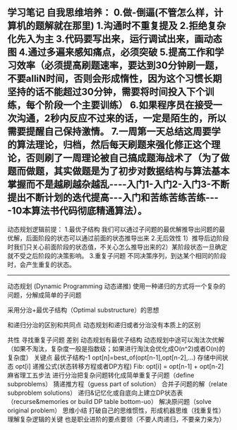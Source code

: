 学习笔记
自我思维培养：
0.做-倒逼(不管怎么样，计算机的题解就在那里)
1.沟通时不重复提及
2.拒绝复杂化先入为主
3.代码要写出来，运行调试出来，画动态图
4.通过多遍来感知痛点，必须突破
5.提高工作和学习效率（必须提高刷题速率，要达到30分钟刷一题，不要alliN时间，否则会形成惰性，因为这个习惯长期坚持的话不能超过30分钟，需要将时间投入下个训练，每个阶段一个主要训练）
6.如果程序员在接受一次沟通，2秒内反应不过来的话，一定是陌生的，所以需要提醒自己保持激情。
7.一周第一天总结这周要学的算法理论，归档，然后每天刷题来强化修正这个理论，否则刷了一周理论被自己搞成题海战术了（为了做题而做题，其实做题是为了初步对数据结构与算法基本掌握而不是越刷越杂越乱----入门1-入门2-入门3-不断提出不断计划的迭代提高---入门和苦练苦练苦练----10本算法书代码彻底精通算法）。
-----------------------------------------------------
动态规划逻辑前提：
1.最优子结构
我们可以通过子问题的最优解推导出问题的最优解，后面阶段的状态可以通过前面的状态推导出来
2.无后效性
1）推导后边阶段时我们只关心前面阶段的状态值，不关心怎么推导出来的2）某阶段状态一旦确定就不受之后阶段的决策影响。
3.重复子问题
不同决策序列，到达某个相同的阶段时，会产生重复的状态。

--------------------------------------
动态规划 (Dynamic Programming 动态递推)
使用一种递归的方式将一个复杂的问题，分解成简单的子问题

采用分治+最优子结构（Optimal substructure）的思想

和递归分治的区别和共同点
动态规划和递归或者分治没有本质上的区别

共性
寻找重复子问题
差别
动态规划有最优子结构
动态规划中途可以淘汰次优解（如果不淘汰，复杂度一般是指数级；如果进行淘汰会优化成O(n^2)或者O(n)的复杂度）
关键点
最优子结构-1
opt[n]=best_of(opt[n-1],opt[n-2],...)
存储中间状态
opt[i]
递推公式(状态转移方程或者DP方程)
Fib: opt[i] = opt[n-1] + opt[n-2]
麻省理工五步法
进行分治把复杂问题转化成简单重复子问题（define subproblems）
猜递推方程（guess part of solution）
合并子问题的解（relate subproblem solutions）
递归&记忆化或自底向上建立DP状态表（recurse&memories or build DP table bottom-uo）
解决原问题（solve original problem）
思维小结
打破自己的思维惯性，形成机器思维（找重复性）
理解复杂逻辑的关键
也是职业进阶的要点要领（不要人肉递归，不要亲力亲为）
